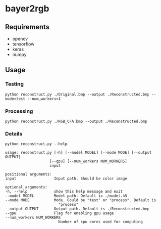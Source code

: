 # bayer2rgb

## Requirements

* opencv
* tensorflow
* keras
* numpy

## Usage

### Testing

    python reconstruct.py ./Original.bmp --output ./Reconstructed.bmp --mode=test --num_workers=1
    
### Processing
    python reconstruct.py ./RGB_CFA.bmp --output ./Reconstructed.bmp

### Details
    python reconstruct.py --help

    usage: reconstruct.py [-h] [--model MODEL] [--mode MODE] [--output OUTPUT]
                        [--gpu] [--num_workers NUM_WORKERS]
                        input

    positional arguments:
    input                 Input path. Should be color image

    optional arguments:
    -h, --help            show this help message and exit
    --model MODEL         Model path. Default is ./model.h5
    --mode MODE           Mode. Could be "test" or "process". Default is
                            "process"
    --output OUTPUT       Output path. Default is ./Reconstructed.bmp
    --gpu                 Flag for enabling gpu usage
    --num_workers NUM_WORKERS
                            Number of cpu cores used for computing
